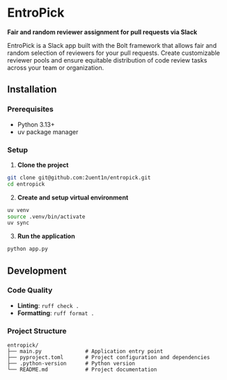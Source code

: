 # EntroPick

**Fair and random reviewer assignment for pull requests via Slack**

EntroPick is a Slack app built with the Bolt framework that allows fair and random selection of reviewers for your pull requests. Create customizable reviewer pools and ensure equitable distribution of code review tasks across your team or organization.

## Installation

### Prerequisites

- Python 3.13+
- uv package manager

### Setup

1. **Clone the project**

```bash
git clone git@github.com:2uent1n/entropick.git
cd entropick
```

2. **Create and setup virtual environment**

```bash
uv venv
source .venv/bin/activate
uv sync
```

3. **Run the application**

```bash
python app.py
```

## Development

### Code Quality

- **Linting**: `ruff check .`
- **Formatting**: `ruff format .`

### Project Structure

```
entropick/
├── main.py              # Application entry point
├── pyproject.toml       # Project configuration and dependencies
├── .python-version      # Python version
└── README.md            # Project documentation
```
